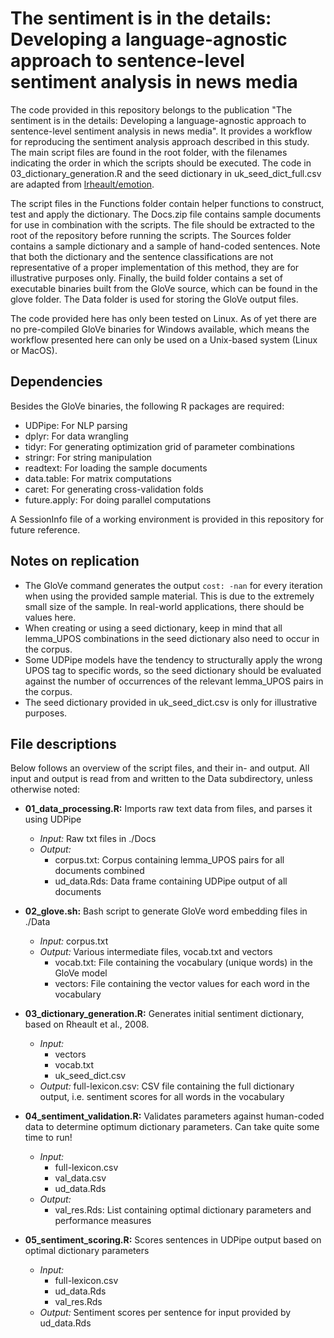 # The sentiment is in the details: Developing a language-agnostic approach to sentence-level sentiment analysis in news media

The code provided in this repository belongs to the publication "The sentiment is in the details: Developing a language-agnostic approach to sentence-level sentiment analysis in news media". It provides a workflow for reproducing the sentiment analysis approach described in this study. The main script files are found in the root folder, with the filenames indicating the order in which the scripts should be executed. The code in 03_dictionary_generation.R and the seed dictionary in uk_seed_dict_full.csv are adapted from [lrheault/emotion](https://github.com/lrheault/emotion).

The script files in the Functions folder contain helper functions to construct, test and apply the dictionary. The Docs.zip file contains sample documents for use in combination with the scripts. The file should be extracted to the root of the repository before running the scripts. The Sources folder contains a sample dictionary and a sample of hand-coded sentences. Note that both the dictionary and the sentence classifications are not representative of a proper implementation of this method, they are for illustrative purposes only. Finally, the build folder contains a set of executable binaries built from the GloVe source, which can be found in the glove folder. The Data folder is used for storing the GloVe output files.

The code provided here has only been tested on Linux. As of yet there are no pre-compiled GloVe binaries for Windows available, which means the workflow presented here can only be used on a Unix-based system (Linux or MacOS).

## Dependencies
Besides the GloVe binaries, the following R packages are required:
- UDPipe: For NLP parsing
- dplyr: For data wrangling
- tidyr: For generating optimization grid of parameter combinations
- stringr: For string manipulation
- readtext: For loading the sample documents
- data.table: For matrix computations
- caret: For generating cross-validation folds
- future.apply: For doing parallel computations

A SessionInfo file of a working environment is provided in this repository for future reference.

## Notes on replication
- The GloVe command generates the output `cost: -nan` for every iteration when using the provided sample material. This is due to the extremely small size of the sample. In real-world applications, there should be values here.
- When creating or using a seed dictionary, keep in mind that all lemma_UPOS combinations in the seed dictionary also need to occur in the corpus.
- Some UDPipe models have the tendency to structurally apply the wrong UPOS tag to specific words, so the seed dictionary should be evaluated against the number of occurrences of the relevant lemma_UPOS pairs in the corpus.
- The seed dictionary provided in uk_seed_dict.csv is only for illustrative purposes.

## File descriptions
Below follows an overview of the script files, and their in- and output. All input and output is read from and written to the Data subdirectory, unless otherwise noted:

- **01_data_processing.R:** Imports raw text data from files, and parses it using UDPipe
  - *Input:* Raw txt files in ./Docs
  - *Output:*
    - corpus.txt: Corpus containing lemma_UPOS pairs for all documents combined
    - ud_data.Rds: Data frame containing UDPipe output of all documents

- **02_glove.sh:** Bash script to generate GloVe word embedding files in ./Data
  - *Input:* corpus.txt
  - *Output:* Various intermediate files, vocab.txt and vectors
    - vocab.txt: File containing the vocabulary (unique words) in the GloVe model
    - vectors: File containing the vector values for each word in the vocabulary

- **03_dictionary_generation.R:** Generates initial sentiment dictionary, based on Rheault et al., 2008.
  - *Input:*
    - vectors
    - vocab.txt
    - uk_seed_dict.csv
  - *Output:*
    full-lexicon.csv: CSV file containing the full dictionary output, i.e. sentiment scores for all words in the vocabulary

- **04_sentiment_validation.R:** Validates parameters against human-coded data to determine optimum dictionary parameters. Can take quite some time to run!
  - *Input:*
    - full-lexicon.csv
    - val_data.csv
    - ud_data.Rds
  - *Output:*
    - val_res.Rds: List containing optimal dictionary parameters and performance measures

- **05_sentiment_scoring.R:** Scores sentences in UDPipe output based on optimal dictionary parameters
  - *Input:*
    - full-lexicon.csv
    - ud_data.Rds
    - val_res.Rds
  - *Output:* Sentiment scores per sentence for input provided by ud_data.Rds

